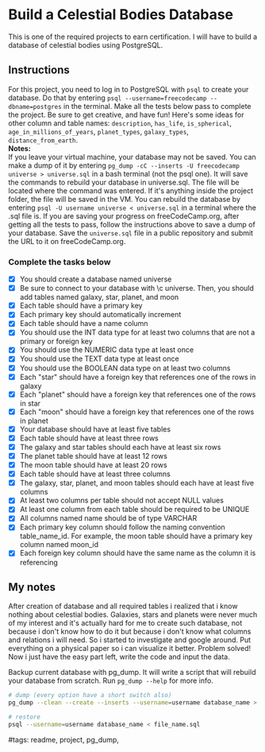 # Build a Celestial Bodies Database

This is one of the required projects to earn certification. I will have to build a database of celestial bodies using PostgreSQL.

## Instructions

For this project, you need to log in to PostgreSQL with `psql` to create your database. Do that by entering `psql --username=freecodecamp --dbname=postgres` in the terminal. Make all the tests below pass to complete the project. Be sure to get creative, and have fun! Here's some ideas for other column and table names: `description`, `has_life`, `is_spherical`, `age_in_millions_of_years`, `planet_types`, `galaxy_types`, `distance_from_earth`.  
**Notes:**  
If you leave your virtual machine, your database may not be saved. You can make a dump of it by entering `pg_dump -cC --inserts -U freecodecamp universe > universe.sql` in a bash terminal (not the psql one). It will save the commands to rebuild your database in universe.sql. The file will be located where the command was entered. If it's anything inside the project folder, the file will be saved in the VM. You can rebuild the database by entering `psql -U username universe < universe.sql` in a terminal where the .sql file is. If you are saving your progress on freeCodeCamp.org, after getting all the tests to pass, follow the instructions above to save a dump of your database. Save the `universe.sql` file in a public repository and submit the URL to it on freeCodeCamp.org.

### Complete the tasks below

- [x]  You should create a database named universe
- [x]  Be sure to connect to your database with \c universe. Then, you should add tables named galaxy, star, planet, and moon
- [x]  Each table should have a primary key
- [x]  Each primary key should automatically increment
- [x]  Each table should have a name column
- [x]  You should use the INT data type for at least two columns that are not a primary or foreign key
- [x]  You should use the NUMERIC data type at least once
- [x]  You should use the TEXT data type at least once
- [x]  You should use the BOOLEAN data type on at least two columns
- [x]  Each "star" should have a foreign key that references one of the rows in galaxy
- [x]  Each "planet" should have a foreign key that references one of the rows in star
- [x]  Each "moon" should have a foreign key that references one of the rows in planet
- [x]  Your database should have at least five tables
- [x]  Each table should have at least three rows
- [x]  The galaxy and star tables should each have at least six rows
- [x]  The planet table should have at least 12 rows
- [x]  The moon table should have at least 20 rows
- [x]  Each table should have at least three columns
- [x]  The galaxy, star, planet, and moon tables should each have at least five columns
- [x]  At least two columns per table should not accept NULL values
- [x]  At least one column from each table should be required to be UNIQUE
- [x]  All columns named name should be of type VARCHAR
- [x]  Each primary key column should follow the naming convention table_name_id. For example, the moon table should have a primary key column named moon_id
- [x]  Each foreign key column should have the same name as the column it is referencing

## My notes

After creation of database and all required tables i realized that i know nothing about celestial bodies. Galaxies, stars and planets were never much of my interest and it's actually hard for me to create such database, not because i don't know how to do it but because i don't know what columns and relations i will need. So i started to investigate and google around. Put everything on a physical paper so i can visualize it better. Problem solved! Now i just have the easy part left, write the code and input the data.

Backup current database with pg_dump. It will write a script that will rebuild your database from scratch. Run `pg_dump --help` for more info.

```sh
# dump (every option have a short switch also)
pg_dump --clean --create --inserts --username=username database_name > file_name.sql

# restore
psql --username=username database_name < file_name.sql
```

#tags: readme, project, pg_dump,